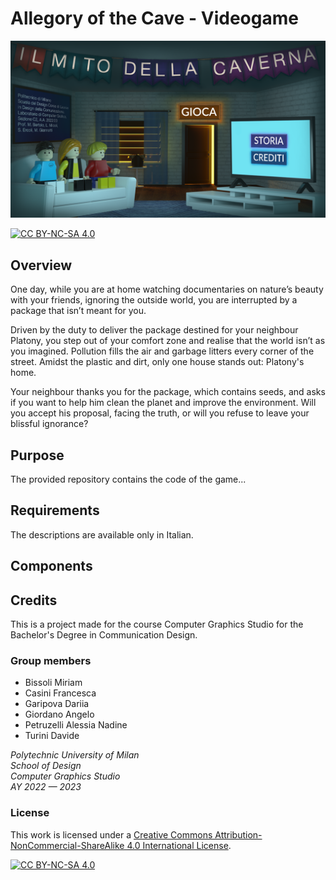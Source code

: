 # Allegory of the Cave - Videogame

<div align="center">

[![Home Menu][home-menu-photo]][play-game]

</div>

[![CC BY-NC-SA 4.0][cc-by-nc-sa-shield]][cc-by-nc-sa]

## Overview

One day, while you are at home watching documentaries on nature’s beauty with your friends, ignoring the outside world, you are interrupted by a package that isn’t meant for you.

Driven by the duty to deliver the package destined for your neighbour Platony, you step out of your comfort zone and realise that the world isn’t as you imagined. Pollution fills the air and garbage litters every corner of the street. Amidst the plastic and dirt, only one house stands out: Platony's home.

Your neighbour thanks you for the package, which contains seeds, and asks if you want to help him clean the planet and improve the environment. Will you accept his proposal, facing the truth, or will you refuse to leave your blissful ignorance?

## Purpose

The provided repository contains the code of the game...

## Requirements

The descriptions are available only in Italian.

## Components

## Credits

This is a project made for the course Computer Graphics Studio for the Bachelor's Degree in Communication Design.

### Group members

- Bissoli Miriam
- Casini Francesca
- Garipova Dariia
- Giordano Angelo
- Petruzelli Alessia Nadine
- Turini Davide

_Polytechnic University of Milan </br>
School of Design </br>
Computer Graphics Studio </br>
AY 2022 — 2023_

### License

This work is licensed under a
[Creative Commons Attribution-NonCommercial-ShareAlike 4.0 International License][cc-by-nc-sa].

[![CC BY-NC-SA 4.0][cc-by-nc-sa-image]][cc-by-nc-sa]

[cc-by-nc-sa]: http://creativecommons.org/licenses/by-nc-sa/4.0/
[cc-by-nc-sa-image]: https://licensebuttons.net/l/by-nc-sa/4.0/88x31.png
[cc-by-nc-sa-shield]: https://img.shields.io/badge/License-CC%20BY--NC--SA%204.0-lightgrey.svg
[home-menu-photo]: assets/images/background/home.png
[play-game]: http:/localhost:5500
